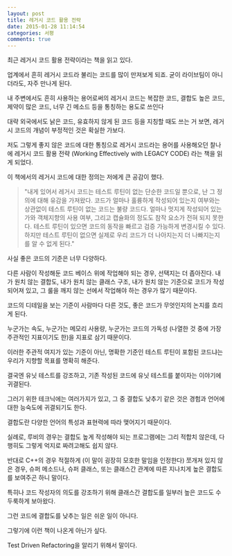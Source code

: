 ```yaml
---
layout: post
title: 레거시 코드 활용 전략
date: 2015-01-28 11:14:54
categories: 서평
comments: true
---
```

최근 레거시 코드 활용 전략이라는 책을 읽고 있다.

업계에서 흔히 레거시 코드라 불리는 코드를 많이 만져보게 되죠. 굳이 라이브팀이 아니더라도, 자주 만나게 된다.

내 주변에서도 흔히 사용하는 용어로써의 레거시 코드는 복잡한 코드, 결합도 높은 코드, 제약이 많은 코드, 너무 긴 메소드 등을 통칭하는 용도로 쓰인다

대략 외국에서도 낡은 코드, 유효하지 않게 된 코드 등을 지칭할 때도 쓰는 거 보면, 레거시 코드의 개념이 부정적인 것은 확실한 가보다.

저도 그렇게 좋지 않은 코드에 대한 통칭으로 레거시 코드라는 용어를 사용해오던 찰나에 레거시 코드 활용 전략 (Working Effectively with LEGACY CODE) 라는 책을 읽게 되었다.

이 책에서의 레거시 코드에 대한 정의는 저에게 큰 공감이 했다.

>"내게 있어서 레거시 코드는 테스트 루틴이 없는 단순한 코드일 뿐으로, 난 그 정의에 대해 유감을 가져왔다.
코드가 얼마나 훌륭하게 작성되어 있는지 여부와는 상관없이 테스트 루틴이 없는 코드는 불량 코드다. 
얼마나 멋지게 작성되어 있는가와 객체지향의 사용 여부, 그리고 캡슐화의 정도도 참작 요소가 전혀 되지 못한다. 테스트 루틴이 있으면 코드의 동작을 빠르고 검증 가능하게 변경시킬 수 있다. 하지만 테스트 루틴이 없으면 실제로 우리 코드가 더 나아지는지 더 나빠지는지를 알 수 없게 된다."

사실 좋은 코드의 기준은 너무 다양하다.

다른 사람이 작성해둔 코드 베이스 위에 작업해야 되는 경우, 선택지는 더 좁아진다.
내가 원치 않는 결합도, 내가 원치 않는 클래스 구조, 내가 원치 않는 기준으로 코드가 작성되어져 있고, 그 룰을 깨지 않는 선에서 작업해야 하는 경우가 많기 때문이다.

코드의 디테일을 보는 기준이 사람마다 다른 것도, 좋은 코드가 무엇인지의 논지를 흐리게 된다.

누군가는 속도, 누군가는 메모리 사용량, 누군가는 코드의 가독성 (나열한 것 중에 가장 주관적인 지표이기도 한)을 지표로 삼기 때문이다.

이러한 주관적 여지가 있는 기준이 아닌, 명확한 기준인 테스트 루틴이 포함된 코드냐는 우리가 지향할 목표를 명확히 해준다.

결국엔 유닛 테스트를 강조하고, 기존 작성된 코드에 유닛 테스트를 붙이자는 이야기에 귀결된다.

그러기 위한 테크닉에는 여러가지가 있고, 그 중 결합도 낮추기 같은 것은 경험과 언어에 대한 능숙도에 귀결되기도 한다.

결합도란 다양한 언어의 특성과 표현력에 따라 맺어지기 때문이다.


실례로, 루비의 경우는 결합도 높게 작성해야 되는 프로그램에는 그리 적합치 않은데, 다행히도 그렇게 억지로 짜려고해도 쉽지 않다.

반대로 C++의 경우 적절하게 (이 말이 굉장히 모호한 말임을 인정한다) 쪼개져 있지 않은 경우, 슈퍼 메소드나, 슈퍼 클래스, 또는 클래스간 관계에 따른 지나치게 높은 결합도를 보여주곤 하니 말이다.

특히나 코드 작성자의 의도를 강조하기 위해 클래스간 결합도를 일부러 높은 코드도 수두룩하게 보아왔다.

그런 코드에 결합도를 낮추는 일은 쉬운 일이 아니다.

그렇기에 이런 책이 나온게 아닌가 싶다.

Test Driven Refactoring을 알리기 위해서 말이다.